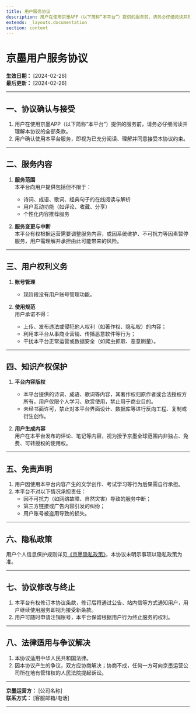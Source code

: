 ```yaml
---
title: 用户服务协议
description: 用户在使用京墨APP（以下简称“本平台”）提供的服务前，请务必仔细阅读并理解本协议的全部条款。
extends: _layouts.documentation
section: content
---
```


# 京墨用户服务协议

**生效日期：** [2024-02-26]  
**最后更新：** [2024-02-26]

---

## 一、协议确认与接受

1. 用户在使用京墨APP（以下简称“本平台”）提供的服务前，请务必仔细阅读并理解本协议的全部条款。  
2. 用户确认使用本平台服务，即视为已充分阅读、理解并同意接受本协议约束。  

---

## 二、服务内容

1. **服务范围**  
   本平台向用户提供包括但不限于：  
   - 诗词、成语、歌词、经典句子的在线阅读与解析  
   - 用户互动功能（如评论、收藏、分享）  
   - 个性化内容推荐服务  

2. **服务变更与中断**  
   本平台有权根据运营需要调整服务内容，或因系统维护、不可抗力等因素暂停服务，用户需理解并承担由此可能带来的风险。

---

## 三、用户权利义务

1. **账号管理**  
   - 现阶段没有用户账号管理功能。  

2. **使用规范**  
   用户承诺不得：  
   - 上传、发布违法或侵犯他人权利（如著作权、隐私权）的内容；  
   - 利用本平台从事商业营销、传播恶意软件等行为；  
   - 干扰本平台正常运营或数据安全（如爬虫抓取、恶意刷量）。

---

## 四、知识产权保护

1. **平台内容版权**  
   - 本平台提供的诗词、成语、歌词等内容，其著作权归原作者或合法授权方所有，用户仅限个人学习、欣赏使用，禁止用于商业目的。  
   - 未经书面许可，禁止对本平台界面设计、数据库等进行反向工程、复制或衍生创作。  

2. **用户生成内容**  
   用户在本平台发布的评论、笔记等内容，视为授予京墨全球范围内非独占、免费、可转授权的使用权。

---

## 五、免责声明

1. 用户因使用本平台内容产生的文学创作、考试学习等行为后果需自行承担。  
2. 本平台不对以下情况承担责任：  
   - 因不可抗力（如网络故障、自然灾害）导致的服务中断；  
   - 第三方链接或广告内容引发的纠纷；  
   - 用户账号被盗用导致的损失。  

---

## 六、隐私政策

用户个人信息保护规则详见[《京墨隐私政策》](../privacy-policy)，本协议未明示事项以隐私政策为准。

---

## 七、协议修改与终止

1. 本平台有权修订本协议条款，修订后将通过公告、站内信等方式通知用户，用户继续使用服务即视为接受新条款。  
2. 用户可随时申请注销账号，本平台保留根据用户行为终止服务的权利。

---

## 八、法律适用与争议解决

1. 本协议适用中华人民共和国法律。  
2. 因本协议产生的争议，双方应协商解决；协商不成，任何一方可向京墨运营公司所在地有管辖权的人民法院提起诉讼。

---

**京墨运营方：** [公司名称]  
**联系方式：** [客服邮箱/电话]  

---